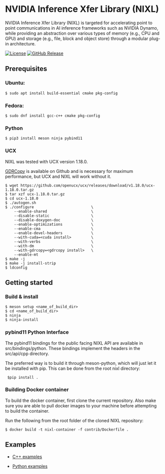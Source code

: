 <!--
SPDX-FileCopyrightText: Copyright (c) 2025 NVIDIA CORPORATION & AFFILIATES. All rights reserved.
SPDX-License-Identifier: Apache-2.0

Licensed under the Apache License, Version 2.0 (the "License");
you may not use this file except in compliance with the License.
You may obtain a copy of the License at

http://www.apache.org/licenses/LICENSE-2.0

Unless required by applicable law or agreed to in writing, software
distributed under the License is distributed on an "AS IS" BASIS,
WITHOUT WARRANTIES OR CONDITIONS OF ANY KIND, either express or implied.
See the License for the specific language governing permissions and
limitations under the License.
-->

# NVIDIA Inference Xfer Library (NIXL)

NVIDIA Inference Xfer Library (NIXL) is targeted for accelerating point to point communications in AI inference frameworks such as NVIDIA Dynamo, while providing an abstraction over various types of memory (e.g., CPU and GPU) and storage (e.g., file, block and object store) through a modular plug-in architecture.

[![License](https://img.shields.io/badge/License-Apache_2.0-blue.svg)](https://opensource.org/licenses/Apache-2.0)
[![GitHub Release](https://img.shields.io/github/v/release/ai-dynamo/nixl)](https://github.com/ai-dynamo/nixl/releases/latest)

## Prerequisites
### Ubuntu:

`$ sudo apt install build-essential cmake pkg-config`

### Fedora:

`$ sudo dnf install gcc-c++ cmake pkg-config`

### Python

`$ pip3 install meson ninja pybind11`

### UCX

NIXL was tested with UCX version 1.18.0.

[GDRCopy](https://github.com/NVIDIA/gdrcopy) is available on Github and is necessary for maximum performance, but UCX and NIXL will work without it.

```
$ wget https://github.com/openucx/ucx/releases/download/v1.18.0/ucx-1.18.0.tar.gz
$ tar xzf ucx-1.18.0.tar.gz
$ cd ucx-1.18.0
$ ./autogen.sh
$ ./configure     					   \
    --enable-shared             	   \
    --disable-static            	   \
    --disable-doxygen-doc       	   \
    --enable-optimizations      	   \
    --enable-cma                	   \
    --enable-devel-headers      	   \
    --with-cuda=<cuda install>  	   \
    --with-verbs               	 	   \
    --with-dm                   	   \
    --with-gdrcopy=<gdrcopy install>   \
    --enable-mt
$ make -j
$ make -j install-strip
$ ldconfig
```

## Getting started
### Build & install

```
$ meson setup <name_of_build_dir>
$ cd <name_of_build_dir>
$ ninja
$ ninja-install
```

### pybind11 Python Interface
The pybind11 bindings for the public facing NIXL API are available in src/bindings/python. These bindings implement the headers in the src/api/cpp directory.

The preferred way is to build it through meson-python, which will just let it be installed with pip. This can be done from the root nixl directory:

` $pip install .`

### Building Docker container
To build the docker container, first clone the current repository. Also make sure you are able to pull docker images to your machine before attempting to build the container.

Run the following from the root folder of the cloned NIXL repository:

```
$ docker build -t nixl-container -f contrib/Dockerfile .
```

## Examples

* [C++ examples](https://github.com/ai-dynamo/nixl/tree/main/examples/cpp)

* [Python examples](https://github.com/ai-dynamo/nixl/tree/main/examples/python)
